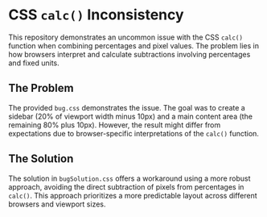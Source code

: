 # CSS `calc()` Inconsistency

This repository demonstrates an uncommon issue with the CSS `calc()` function when combining percentages and pixel values. The problem lies in how browsers interpret and calculate subtractions involving percentages and fixed units.

## The Problem

The provided `bug.css` demonstrates the issue. The goal was to create a sidebar (20% of viewport width minus 10px) and a main content area (the remaining 80% plus 10px).  However, the result might differ from expectations due to browser-specific interpretations of the `calc()` function.

## The Solution

The solution in `bugSolution.css` offers a workaround using a more robust approach, avoiding the direct subtraction of pixels from percentages in `calc()`. This approach prioritizes a more predictable layout across different browsers and viewport sizes. 